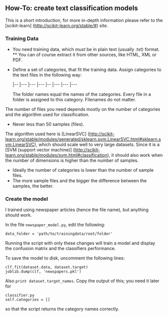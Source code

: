 ## How-To: create text classification models

This is a short introduction, for more in-depth information please refer to the [scikit-learn] (http://scikit-learn.org/stable/#) site.

### Training Data

* You need training data, which _must_ be in plain text (usually .txt) format.
** You can of course extract it from other sources, like HTML, XML or PDF.
* Define a set of categories, that fit the training data. Assign categories to the text files
in the following way:

    <root folder>
        |-- <category A>
            |--- <file 1>
            |--- <file ...>
            |--- <file n>
        |-- <category B>
            |--- <file 1>
            |--- <file ...>
            |--- <file n>

    The folder names <category> equal the names of the categories. Every file in a folder is assigned to this category. Filenames do not matter.

The number of files you need depends mostly on the number of categories and the algorithm used for classification.

* Never less than 50 samples (files).

The algorithm used here is [LinearSVC] (http://scikit-learn.org/stable/modules/generated/sklearn.svm.LinearSVC.html#sklearn.svm.LinearSVC),
which should scale well to very large datasets. 
Since it is a [SVM (support vector machine)] (http://scikit-learn.org/stable/modules/svm.html#classification), 
it should also work when the number of dimensions is higher than the number of samples.

* Ideally the number of categories is lower than the number of sample files.
* The more sample files and the bigger the difference between the samples, the better.

### Create the model

I trained using newspaper articles (hence the file name), but anything should work.

In the file `newspaper_model.py`, edit the following:

    data_folder = 'path/to/trainingdata/root/folder'

Running the script with only these changes will train a model and display the confusion matrix and the classifiers performance.

To save the model to disk, uncomment the following lines:

    clf.fit(dataset.data, dataset.target)
    joblib.dump(clf, 'newspapers.pkl')

Also `print dataset.target_names`. Copy the output of this; you need it later for

    classifier.py
    self.categories = []

so that the script returns the category names correctly.